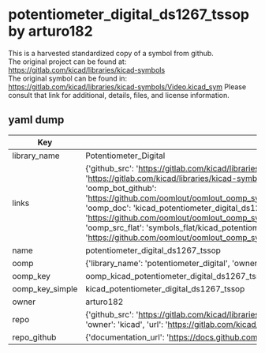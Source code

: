 # potentiometer_digital_ds1267_tssop by arturo182  
This is a harvested standardized copy of a symbol from github.  
The original project can be found at:  
https://gitlab.com/kicad/libraries/kicad-symbols  
The original symbol can be found in:
https://gitlab.com/kicad/libraries/kicad-symbols/Video.kicad_sym
Please consult that link for additional, details, files, and license information.  
## yaml dump  
| Key | Value |  
| --- | --- |  
| library_name | Potentiometer_Digital |  
| links | {'github_src': 'https://gitlab.com/kicad/libraries/kicad-symbols/Video.kicad_sym', 'github_src_repo': 'https://gitlab.com/kicad/libraries/kicad-symbols', 'oomp_bot': 'kicad_potentiometer_digital_ds1267_tssop/working', 'oomp_bot_github': 'https://github.com/oomlout/oomlout_oomp_symbol_bot/tree/main/kicad_potentiometer_digital_ds1267_tssop/working', 'oomp_doc': 'kicad_potentiometer_digital_ds1267_tssop/working', 'oomp_doc_github': 'https://github.com/oomlout/oomlout_oomp_symbol_doc/tree/main/kicad_potentiometer_digital_ds1267_tssop/working', 'oomp_src_flat': 'symbols_flat/kicad_potentiometer_digital_ds1267_tssop/working', 'oomp_src_flat_github': 'https://github.com/oomlout/oomlout_oomp_symbol_src/tree/main/kicad_potentiometer_digital_ds1267_tssop/working'} |  
| name | potentiometer_digital_ds1267_tssop |  
| oomp | {'library_name': 'potentiometer_digital', 'owner_name': 'kicad', 'symbol_name': 'potentiometer_digital_ds1267_tssop'} |  
| oomp_key | oomp_kicad_potentiometer_digital_ds1267_tssop |  
| oomp_key_simple | kicad_potentiometer_digital_ds1267_tssop |  
| owner | arturo182 |  
| repo | {'github_src': 'https://gitlab.com/kicad/libraries/kicad-symbols/Video.kicad_sym', 'name': 'libraries/kicad-symbols', 'owner': 'kicad', 'url': 'https://gitlab.com/kicad/libraries/kicad-symbols'} |  
| repo_github | {'documentation_url': 'https://docs.github.com/rest/repos/repos#get-a-repository', 'message': 'Not Found'} |  

